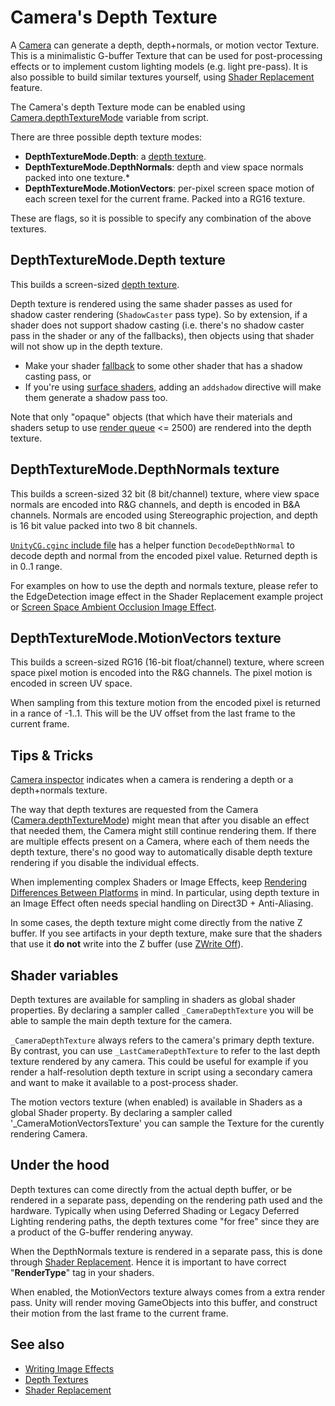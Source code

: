 # Camera's Depth Texture


A [Camera](class-Camera) can generate a depth, depth+normals, or motion vector Texture. This is a minimalistic G-buffer Texture that can be used for post-processing effects or to implement custom lighting models (e.g. light pre-pass). It is also possible to build similar textures yourself, using [Shader Replacement](SL-ShaderReplacement) feature.

The Camera's depth Texture mode can be enabled using [Camera.depthTextureMode](ScriptRef:Camera-depthTextureMode.html) variable from script.

There are three possible depth texture modes:

* __DepthTextureMode.Depth__: a [depth texture](SL-DepthTextures).
* __DepthTextureMode.DepthNormals__: depth and view space normals packed into one texture.* 
* __DepthTextureMode.MotionVectors__: per-pixel screen space motion of each screen texel for the current frame. Packed into a RG16 texture.

These are flags, so it is possible to specify any combination of the above textures.

## DepthTextureMode.Depth texture


This builds a screen-sized [depth texture](SL-DepthTextures).

Depth texture is rendered using the same shader passes as used for shadow caster rendering (`ShadowCaster` pass type). So by extension, if a shader does not support shadow casting (i.e. there's no shadow caster pass in the shader or any of the fallbacks), then objects using that shader will not show up in the depth texture.

* Make your shader [fallback](SL-Fallback) to some other shader that has a shadow casting pass, or
* If you're using [surface shaders](SL-SurfaceShaders), adding an `addshadow` directive will make them generate a shadow pass too.

Note that only "opaque" objects (that which have their materials and shaders setup to use [render queue](SL-SubShaderTags) <= 2500) are rendered into the depth texture.


## DepthTextureMode.DepthNormals texture


This builds a screen-sized 32 bit (8 bit/channel) texture, where view space normals are encoded into R&G channels, and depth is encoded in B&A channels. Normals are encoded using Stereographic projection, and depth is 16 bit value packed into two 8 bit channels.

[`UnityCG.cginc` include file](SL-BuiltinIncludes) has a helper function `DecodeDepthNormal` to decode depth and normal from the encoded pixel value. Returned depth is in 0..1 range.

For examples on how to use the depth and normals texture, please refer to the EdgeDetection image effect in the Shader Replacement example project or [Screen Space Ambient Occlusion Image Effect](PostProcessing-AmbientOcclusion).

## DepthTextureMode.MotionVectors texture


This builds a screen-sized RG16 (16-bit float/channel) texture, where screen space pixel motion is encoded into the R&G channels. The pixel motion is encoded in screen UV space.

When sampling from this texture motion from the encoded pixel is returned in a rance of -1..1. This will be the UV offset from the last frame to the current frame. 


## Tips & Tricks

[Camera inspector](class-Camera) indicates when a camera is rendering a depth or a depth+normals texture.

The way that depth textures are requested from the Camera ([Camera.depthTextureMode](ScriptRef:Camera-depthTextureMode.html)) might mean that after you disable an effect that needed them, the Camera might still continue rendering them. If there are multiple effects present on a Camera, where each of them needs the depth texture, there's no good way to automatically disable depth texture rendering if you disable the individual effects.

When implementing complex Shaders or Image Effects, keep [Rendering Differences Between Platforms](SL-PlatformDifferences) in mind. In particular, using depth texture in an Image Effect often needs special handling on Direct3D + Anti-Aliasing.

In some cases, the depth texture might come directly from the native Z buffer. If you see artifacts in your depth texture, make sure that the shaders that use it **do not** write into the Z buffer (use [ZWrite Off](SL-CullAndDepth)).


## Shader variables

Depth textures are available for sampling in shaders as global shader properties. By declaring a sampler called `_CameraDepthTexture` you will be able to sample the main depth texture for the camera.

`_CameraDepthTexture` always refers to the camera's primary depth 
texture. By contrast, you can use `_LastCameraDepthTexture` to refer to the last depth texture rendered by any camera. This could be useful for example if you render a half-resolution depth texture in script using a secondary camera and want to make it available to a post-process shader.

The motion vectors texture (when enabled) is available in Shaders as a global Shader property. By declaring a sampler called '_CameraMotionVectorsTexture' you can sample the Texture for the curently rendering Camera. 

## Under the hood

Depth textures can come directly from the actual depth buffer,
or be rendered in a separate pass, depending on the rendering
path used and the hardware. Typically when using Deferred
Shading or Legacy Deferred Lighting rendering paths, the depth textures come "for free" since they are a product of the
G-buffer rendering anyway.

When the DepthNormals texture is rendered in a separate pass, this is done through [Shader Replacement](SL-ShaderReplacement). Hence it is important to have correct "__RenderType__" tag in your shaders.

When enabled, the MotionVectors texture always comes from a extra render pass. Unity will render moving GameObjects into this buffer, and construct their motion from the last frame to the current frame. 


## See also

* [Writing Image Effects](PostProcessingWritingEffects)
* [Depth Textures](SL-DepthTextures)
* [Shader Replacement](SL-ShaderReplacement)


